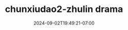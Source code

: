---
title: chunxiudao2-zhulin drama
date: 2024-09-02T19:49:21-07:00
draft: false
location: 
img_url: https://cdn-image2.fengrin.me/2024-09-02-xiuchundao2-zhulin.png
original_fn: ""
tags:
- 电影
- 绣春刀2

---